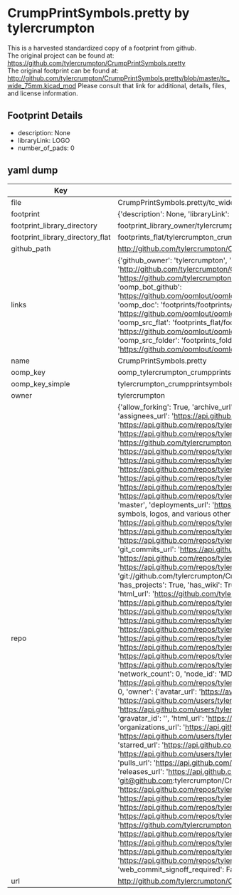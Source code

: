 # CrumpPrintSymbols.pretty by tylercrumpton  
This is a harvested standardized copy of a footprint from github.  
The original project can be found at:  
https://github.com/tylercrumpton/CrumpPrintSymbols.pretty  
The original footprint can be found at:
http://github.com/tylercrumpton/CrumpPrintSymbols.pretty/blob/master/tc_wide_75mm.kicad_mod
Please consult that link for additional, details, files, and license information.  
## Footprint Details
* description: None  
* libraryLink: LOGO  
* number_of_pads: 0  
## yaml dump  
| Key | Value |  
| --- | --- |  
| file | CrumpPrintSymbols.pretty/tc_wide_70mm.kicad_mod |  
| footprint | {'description': None, 'libraryLink': 'LOGO', 'number_of_pads': 0} |  
| footprint_library_directory | footprint_library_owner/tylercrumpton_CrumpPrintSymbols.pretty |  
| footprint_library_directory_flat | footprints_flat/tylercrumpton_crumpprintsymbols_tc_wide_70mm/working |  
| github_path | http://github.com/tylercrumpton/CrumpPrintSymbols.pretty/blob/master/tc_wide_70mm.kicad_mod |  
| links | {'github_owner': 'tylercrumpton', 'github_repo_name': 'CrumpPrintSymbols.pretty', 'github_src': 'http://github.com/tylercrumpton/CrumpPrintSymbols.pretty/blob/master/tc_wide_75mm.kicad_mod', 'github_src_repo': 'https://github.com/tylercrumpton/CrumpPrintSymbols.pretty', 'oomp_bot': 'footprints/tylercrumpton_crumpprintsymbols_tc_wide_70mm/working', 'oomp_bot_github': 'https://github.com/oomlout/oomlout_oomp_footprint_bot/tree/main/footprints/tylercrumpton_crumpprintsymbols_tc_wide_70mm/working', 'oomp_doc': 'footprints/footprints/tylercrumpton/CrumpPrintSymbols/tc_wide_70mm/working/', 'oomp_doc_github': 'https://github.com/oomlout/oomlout_oomp_footprint_doc/tree/main/footprints/footprints/tylercrumpton/CrumpPrintSymbols/tc_wide_70mm/working', 'oomp_src_flat': 'footprints_flat/footprints_flat/tylercrumpton_crumpprintsymbols_tc_wide_70mm/working', 'oomp_src_flat_github': 'https://github.com/oomlout/oomlout_oomp_footprint_src/tree/main/footprints_flat/tylercrumpton_crumpprintsymbols_tc_wide_70mm/working', 'oomp_src_folder': 'footprints_folder/footprints_folder/tylercrumpton/CrumpPrintSymbols/tc_wide_70mm/working', 'oomp_src_folder_github': 'https://github.com/oomlout/oomlout_oomp_footprint_src/tree/main/footprints_folder/tylercrumpton/CrumpPrintSymbols/tc_wide_70mm/working'} |  
| name | CrumpPrintSymbols.pretty |  
| oomp_key | oomp_tylercrumpton_crumpprintsymbols_tc_wide_70mm |  
| oomp_key_simple | tylercrumpton_crumpprintsymbols_tc_wide_70mm |  
| owner | tylercrumpton |  
| repo | {'allow_forking': True, 'archive_url': 'https://api.github.com/repos/tylercrumpton/CrumpPrintSymbols.pretty/{archive_format}{/ref}', 'archived': False, 'assignees_url': 'https://api.github.com/repos/tylercrumpton/CrumpPrintSymbols.pretty/assignees{/user}', 'blobs_url': 'https://api.github.com/repos/tylercrumpton/CrumpPrintSymbols.pretty/git/blobs{/sha}', 'branches_url': 'https://api.github.com/repos/tylercrumpton/CrumpPrintSymbols.pretty/branches{/branch}', 'clone_url': 'https://github.com/tylercrumpton/CrumpPrintSymbols.pretty.git', 'collaborators_url': 'https://api.github.com/repos/tylercrumpton/CrumpPrintSymbols.pretty/collaborators{/collaborator}', 'comments_url': 'https://api.github.com/repos/tylercrumpton/CrumpPrintSymbols.pretty/comments{/number}', 'commits_url': 'https://api.github.com/repos/tylercrumpton/CrumpPrintSymbols.pretty/commits{/sha}', 'compare_url': 'https://api.github.com/repos/tylercrumpton/CrumpPrintSymbols.pretty/compare/{base}...{head}', 'contents_url': 'https://api.github.com/repos/tylercrumpton/CrumpPrintSymbols.pretty/contents/{+path}', 'contributors_url': 'https://api.github.com/repos/tylercrumpton/CrumpPrintSymbols.pretty/contributors', 'created_at': '2015-03-07T05:22:05Z', 'default_branch': 'master', 'deployments_url': 'https://api.github.com/repos/tylercrumpton/CrumpPrintSymbols.pretty/deployments', 'description': "Kicad repo for symbols, logos, and various other decorative footprints I've made.", 'disabled': False, 'downloads_url': 'https://api.github.com/repos/tylercrumpton/CrumpPrintSymbols.pretty/downloads', 'events_url': 'https://api.github.com/repos/tylercrumpton/CrumpPrintSymbols.pretty/events', 'fork': False, 'forks': 0, 'forks_count': 0, 'forks_url': 'https://api.github.com/repos/tylercrumpton/CrumpPrintSymbols.pretty/forks', 'full_name': 'tylercrumpton/CrumpPrintSymbols.pretty', 'git_commits_url': 'https://api.github.com/repos/tylercrumpton/CrumpPrintSymbols.pretty/git/commits{/sha}', 'git_refs_url': 'https://api.github.com/repos/tylercrumpton/CrumpPrintSymbols.pretty/git/refs{/sha}', 'git_tags_url': 'https://api.github.com/repos/tylercrumpton/CrumpPrintSymbols.pretty/git/tags{/sha}', 'git_url': 'git://github.com/tylercrumpton/CrumpPrintSymbols.pretty.git', 'has_discussions': False, 'has_downloads': True, 'has_issues': True, 'has_pages': False, 'has_projects': True, 'has_wiki': True, 'homepage': None, 'hooks_url': 'https://api.github.com/repos/tylercrumpton/CrumpPrintSymbols.pretty/hooks', 'html_url': 'https://github.com/tylercrumpton/CrumpPrintSymbols.pretty', 'id': 31802164, 'is_template': False, 'issue_comment_url': 'https://api.github.com/repos/tylercrumpton/CrumpPrintSymbols.pretty/issues/comments{/number}', 'issue_events_url': 'https://api.github.com/repos/tylercrumpton/CrumpPrintSymbols.pretty/issues/events{/number}', 'issues_url': 'https://api.github.com/repos/tylercrumpton/CrumpPrintSymbols.pretty/issues{/number}', 'keys_url': 'https://api.github.com/repos/tylercrumpton/CrumpPrintSymbols.pretty/keys{/key_id}', 'labels_url': 'https://api.github.com/repos/tylercrumpton/CrumpPrintSymbols.pretty/labels{/name}', 'language': None, 'languages_url': 'https://api.github.com/repos/tylercrumpton/CrumpPrintSymbols.pretty/languages', 'license': None, 'merges_url': 'https://api.github.com/repos/tylercrumpton/CrumpPrintSymbols.pretty/merges', 'milestones_url': 'https://api.github.com/repos/tylercrumpton/CrumpPrintSymbols.pretty/milestones{/number}', 'mirror_url': None, 'name': 'CrumpPrintSymbols.pretty', 'network_count': 0, 'node_id': 'MDEwOlJlcG9zaXRvcnkzMTgwMjE2NA==', 'notifications_url': 'https://api.github.com/repos/tylercrumpton/CrumpPrintSymbols.pretty/notifications{?since,all,participating}', 'open_issues': 0, 'open_issues_count': 0, 'owner': {'avatar_url': 'https://avatars.githubusercontent.com/u/1317406?v=4', 'events_url': 'https://api.github.com/users/tylercrumpton/events{/privacy}', 'followers_url': 'https://api.github.com/users/tylercrumpton/followers', 'following_url': 'https://api.github.com/users/tylercrumpton/following{/other_user}', 'gists_url': 'https://api.github.com/users/tylercrumpton/gists{/gist_id}', 'gravatar_id': '', 'html_url': 'https://github.com/tylercrumpton', 'id': 1317406, 'login': 'tylercrumpton', 'node_id': 'MDQ6VXNlcjEzMTc0MDY=', 'organizations_url': 'https://api.github.com/users/tylercrumpton/orgs', 'received_events_url': 'https://api.github.com/users/tylercrumpton/received_events', 'repos_url': 'https://api.github.com/users/tylercrumpton/repos', 'site_admin': False, 'starred_url': 'https://api.github.com/users/tylercrumpton/starred{/owner}{/repo}', 'subscriptions_url': 'https://api.github.com/users/tylercrumpton/subscriptions', 'type': 'User', 'url': 'https://api.github.com/users/tylercrumpton'}, 'private': False, 'pulls_url': 'https://api.github.com/repos/tylercrumpton/CrumpPrintSymbols.pretty/pulls{/number}', 'pushed_at': '2019-10-24T23:29:43Z', 'releases_url': 'https://api.github.com/repos/tylercrumpton/CrumpPrintSymbols.pretty/releases{/id}', 'size': 62, 'ssh_url': 'git@github.com:tylercrumpton/CrumpPrintSymbols.pretty.git', 'stargazers_count': 0, 'stargazers_url': 'https://api.github.com/repos/tylercrumpton/CrumpPrintSymbols.pretty/stargazers', 'statuses_url': 'https://api.github.com/repos/tylercrumpton/CrumpPrintSymbols.pretty/statuses/{sha}', 'subscribers_count': 2, 'subscribers_url': 'https://api.github.com/repos/tylercrumpton/CrumpPrintSymbols.pretty/subscribers', 'subscription_url': 'https://api.github.com/repos/tylercrumpton/CrumpPrintSymbols.pretty/subscription', 'svn_url': 'https://github.com/tylercrumpton/CrumpPrintSymbols.pretty', 'tags_url': 'https://api.github.com/repos/tylercrumpton/CrumpPrintSymbols.pretty/tags', 'teams_url': 'https://api.github.com/repos/tylercrumpton/CrumpPrintSymbols.pretty/teams', 'temp_clone_token': None, 'topics': [], 'trees_url': 'https://api.github.com/repos/tylercrumpton/CrumpPrintSymbols.pretty/git/trees{/sha}', 'updated_at': '2019-10-24T23:29:44Z', 'url': 'https://api.github.com/repos/tylercrumpton/CrumpPrintSymbols.pretty', 'visibility': 'public', 'watchers': 0, 'watchers_count': 0, 'web_commit_signoff_required': False} |  
| url | http://github.com/tylercrumpton/CrumpPrintSymbols.pretty |  

